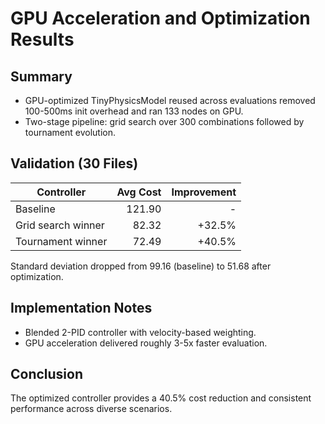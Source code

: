 # GPU Acceleration and Optimization Results

## Summary
- GPU-optimized TinyPhysicsModel reused across evaluations removed 100-500ms init overhead and ran 133 nodes on GPU.
- Two-stage pipeline: grid search over 300 combinations followed by tournament evolution.

## Validation (30 Files)
| Controller | Avg Cost | Improvement |
|------------|---------:|------------:|
| Baseline   | 121.90   | - |
| Grid search winner | 82.32 | +32.5% |
| Tournament winner | 72.49 | +40.5% |

Standard deviation dropped from 99.16 (baseline) to 51.68 after optimization.

## Implementation Notes
- Blended 2-PID controller with velocity-based weighting.
- GPU acceleration delivered roughly 3-5x faster evaluation.

## Conclusion
The optimized controller provides a 40.5% cost reduction and consistent performance across diverse scenarios.
